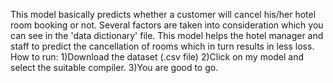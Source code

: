 This model basically predicts whether a customer will cancel his/her hotel room booking or not.
Several factors are taken into consideration which you can see in the 'data dictionary' file.
This model helps the hotel manager and staff to predict the cancellation of rooms which in turn 
results in less loss.
How to run:
1)Download the dataset (.csv file)
2)Click on my model and select the suitable compiler.
3)You are good to go.
